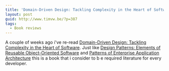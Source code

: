 ```yaml
---
title: 'Domain-Driven Design: Tackling Complexity in the Heart of Software'
layout: post
guid: http://www.timvw.be/?p=387
tags:
  - Book reviews
---
```

A couple of weeks ago i've re-read [Domain-Driven Design: Tackling Complexity in the Heart of Software](http://www.amazon.com/Domain-Driven-Design-Tackling-Complexity-Software/dp/0321125215). Just like [Design Patterns: Elements of Reusable Object-Oriented Software](http://www.amazon.com/Design-Patterns-Object-Oriented-Addison-Wesley-Professional/dp/0201633612) and [Patterns of Enterprise Application Architecture](http://www.amazon.com/Enterprise-Application-Architecture-Addison-Wesley-Signature/dp/0321127420) this is a book that i consider to b e required literature for every developer.